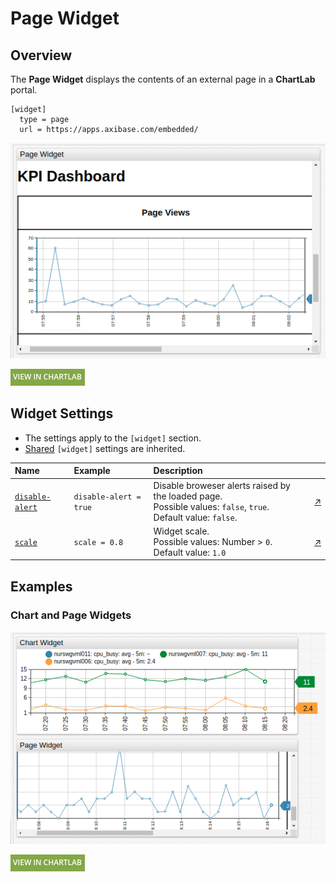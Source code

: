 # Page Widget

## Overview

The **Page Widget** displays the contents of an external page in a **ChartLab** portal.

```ls
[widget]
  type = page
  url = https://apps.axibase.com/embedded/
```

![](./images/page-widget-title.png)

[![](../../images/button.png)](https://apps.axibase.com/chartlab/6f15eb1a)

## Widget Settings

* The settings apply to the `[widget]` section.
* [Shared](../shared/README.md#widget-settings) `[widget]` settings are inherited.

Name | Example | Description | &nbsp;
:--|:--|:--|:--
<a name="disable-alert"></a>[`disable-alert`](#disable-alert)| `disable-alert = true` | Disable broweser alerts raised by the loaded page.<br>Possible values: `false`, `true`.<br>Default value: `false`. | [↗](https://apps.axibase.com/chartlab/8af88aaa)
<a name="scale"></a>[`scale`](#scale) | `scale = 0.8` | Widget scale.<br>Possible values: Number > `0`.<br>Default value: `1.0`| [↗](https://apps.axibase.com/chartlab/ca155883)

## Examples

### Chart and Page Widgets

![](./images/chart-and-page-widget.png)

[![](../../images/button.png)](https://apps.axibase.com/chartlab/50510901)